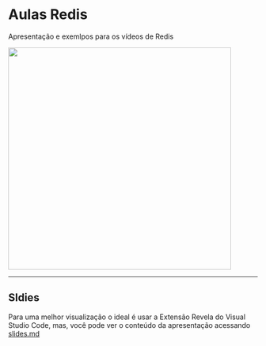 # Aulas Redis
Apresentação e exemlpos para os vídeos de Redis

<img src="https://upload.wikimedia.org/wikipedia/en/thumb/6/6b/Redis_Logo.svg/1200px-Redis_Logo.svg.png" width="450px"></img>

---

## Sldies
Para uma melhor visualização o ideal é usar a Extensão Revela do Visual Studio Code, mas, você pode ver o conteúdo da apresentação acessando [slides.md](./slides.md)